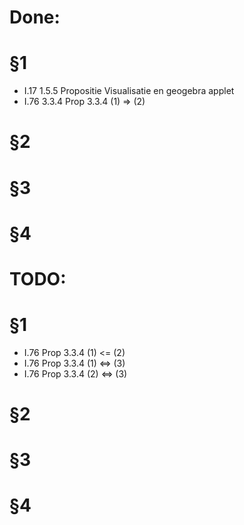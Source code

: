 # Done:

# §1
 - I.17 1.5.5 Propositie Visualisatie en geogebra applet
 - I.76 3.3.4 Prop 3.3.4 (1) => (2)
 
# §2
# §3
# §4

# TODO:

# §1

- I.76 Prop 3.3.4 (1) <= (2)
- I.76 Prop 3.3.4 (1) <=> (3)
- I.76 Prop 3.3.4 (2) <=> (3)

# §2
# §3
# §4
